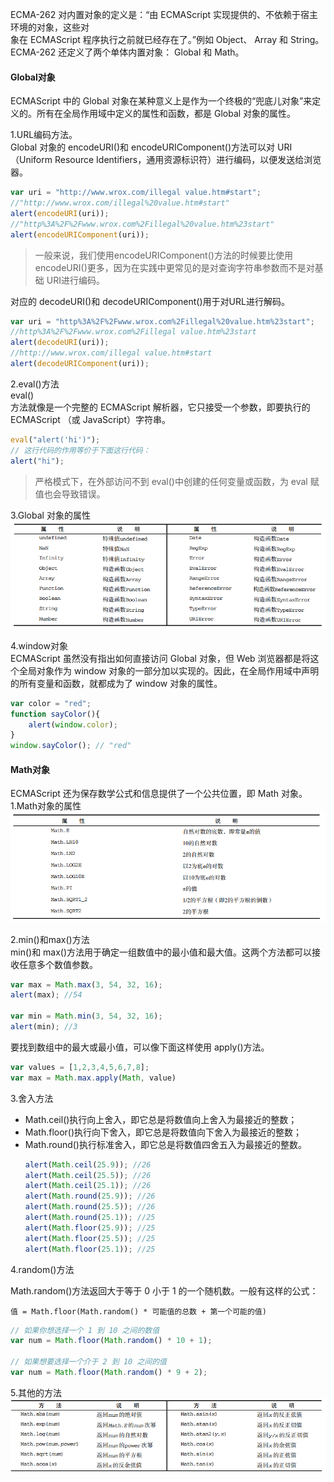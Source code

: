 ECMA-262 对内置对象的定义是：“由 ECMAScript 实现提供的、不依赖于宿主环境的对象，这些对  
象在 ECMAScript 程序执行之前就已经存在了。”例如 Object、 Array 和 String。  
ECMA-262 还定义了两个单体内置对象： Global 和 Math。

#### Global对象

ECMAScript 中的 Global 对象在某种意义上是作为一个终极的“兜底儿对象”来定义的。所有在全局作用域中定义的属性和函数，都是 Global 对象的属性。

1.URL编码方法。  
Global 对象的 encodeURI\(\)和 encodeURIComponent\(\)方法可以对 URI（Uniform Resource Identifiers，通用资源标识符）进行编码，以便发送给浏览器。

```js
var uri = "http://www.wrox.com/illegal value.htm#start";
//"http://www.wrox.com/illegal%20value.htm#start"
alert(encodeURI(uri));
//"http%3A%2F%2Fwww.wrox.com%2Fillegal%20value.htm%23start"
alert(encodeURIComponent(uri));
```

> 一般来说，我们使用encodeURIComponent\(\)方法的时候要比使用encodeURI\(\)更多，因为在实践中更常见的是对查询字符串参数而不是对基础 URI进行编码。

对应的 decodeURI\(\)和 decodeURIComponent\(\)用于对URL进行解码。

```js
var uri = "http%3A%2F%2Fwww.wrox.com%2Fillegal%20value.htm%23start";
//http%3A%2F%2Fwww.wrox.com%2Fillegal value.htm%23start
alert(decodeURI(uri));
//http://www.wrox.com/illegal value.htm#start
alert(decodeURIComponent(uri));
```

2.eval\(\)方法  
eval\(\)  
方法就像是一个完整的 ECMAScript 解析器，它只接受一个参数，即要执行的 ECMAScript （或 JavaScript）字符串。

```js
eval("alert('hi')");
// 这行代码的作用等价于下面这行代码：
alert("hi");
```

> 严格模式下，在外部访问不到 eval\(\)中创建的任何变量或函数，为 eval 赋值也会导致错误。

3.Global 对象的属性  
![](/assets/深度截图_选择区域_20171202162306.png)

4.window对象  
ECMAScript 虽然没有指出如何直接访问 Global 对象，但 Web 浏览器都是将这个全局对象作为 window 对象的一部分加以实现的。因此，在全局作用域中声明的所有变量和函数，就都成为了 window 对象的属性。

```js
var color = "red";
function sayColor(){
    alert(window.color);
}
window.sayColor(); // "red"
```

#### Math对象

ECMAScript 还为保存数学公式和信息提供了一个公共位置，即 Math 对象。  
1.Math对象的属性  
![](/assets/深度截图_选择区域_20171202162632.png)

2.min\(\)和max\(\)方法  
min\(\)和 max\(\)方法用于确定一组数值中的最小值和最大值。这两个方法都可以接收任意多个数值参数。

```js
var max = Math.max(3, 54, 32, 16);
alert(max); //54

var min = Math.min(3, 54, 32, 16);
alert(min); //3
```

要找到数组中的最大或最小值，可以像下面这样使用 apply\(\)方法。

```js
var values = [1,2,3,4,5,6,7,8];
var max = Math.max.apply(Math, value)
```

3.舍入方法

* Math.ceil\(\)执行向上舍入，即它总是将数值向上舍入为最接近的整数；
* Math.floor\(\)执行向下舍入，即它总是将数值向下舍入为最接近的整数；
* Math.round\(\)执行标准舍入，即它总是将数值四舍五入为最接近的整数。
  ```js
  alert(Math.ceil(25.9)); //26
  alert(Math.ceil(25.5)); //26
  alert(Math.ceil(25.1)); //26
  alert(Math.round(25.9)); //26
  alert(Math.round(25.5)); //26
  alert(Math.round(25.1)); //25
  alert(Math.floor(25.9)); //25
  alert(Math.floor(25.5)); //25
  alert(Math.floor(25.1)); //25
  ```

4.random\(\)方法

Math.random\(\)方法返回大于等于 0 小于 1 的一个随机数。一般有这样的公式：

`值 = Math.floor(Math.random() * 可能值的总数 + 第一个可能的值)`

```js
// 如果你想选择一个 1 到 10 之间的数值
var num = Math.floor(Math.random() * 10 + 1);

// 如果想要选择一个介于 2 到 10 之间的值
var num = Math.floor(Math.random() * 9 + 2);
```

5.其他的方法  
![](/assets/深度截图_选择区域_20171202163711.png)

